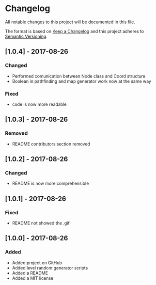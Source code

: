 # Changelog

All notable changes to this project will be documented in this file.

The format is based on [Keep a Changelog](http://keepachangelog.com/en/1.0.0/)
and this project adheres to [Semantic Versioning](http://semver.org/spec/v2.0.0.html).

## [1.0.4] - 2017-08-26

### Changed

- Performed comunication between Node class and Coord structure
- Boolean in pathfinding and map generator work now at the same way

### Fixed

- code is now more readable

## [1.0.3] - 2017-08-26

### Removed

- README contributors section removed

## [1.0.2] - 2017-08-26

### Changed

- README is now more comprehensible

## [1.0.1] - 2017-08-26

### Fixed

- README not showed the .gif

## [1.0.0] - 2017-08-26

### Added

- Added project on GitHub
- Added level random generator scripts
- Added a README
- Added a MIT license